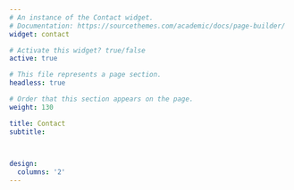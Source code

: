 ```yaml
---
# An instance of the Contact widget.
# Documentation: https://sourcethemes.com/academic/docs/page-builder/
widget: contact

# Activate this widget? true/false
active: true

# This file represents a page section.
headless: true

# Order that this section appears on the page.
weight: 130

title: Contact
subtitle:


  
design:
  columns: '2'
---
```

